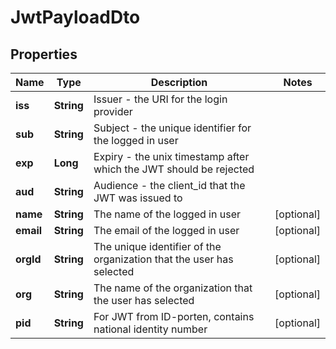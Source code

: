 
# JwtPayloadDto

## Properties

Name | Type | Description | Notes
------------ | ------------- | ------------- | -------------
**iss** | **String** | Issuer - the URI for the login provider | 
**sub** | **String** | Subject - the unique identifier for the logged in user | 
**exp** | **Long** | Expiry - the unix timestamp after which the JWT should be rejected | 
**aud** | **String** | Audience - the client_id that the JWT was issued to | 
**name** | **String** | The name of the logged in user |  [optional]
**email** | **String** | The email of the logged in user |  [optional]
**orgId** | **String** | The unique identifier of the organization that the user has selected |  [optional]
**org** | **String** | The name of the organization that the user has selected |  [optional]
**pid** | **String** | For JWT from ID-porten, contains national identity number |  [optional]



